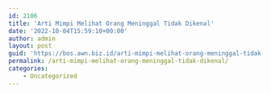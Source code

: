 ```yaml
---
id: 2106
title: 'Arti Mimpi Melihat Orang Meninggal Tidak Dikenal'
date: '2022-10-04T15:59:10+00:00'
author: admin
layout: post
guid: 'https://bos.awn.biz.id/arti-mimpi-melihat-orang-meninggal-tidak-dikenal/'
permalink: /arti-mimpi-melihat-orang-meninggal-tidak-dikenal/
categories:
    - Uncategorized
---
```


